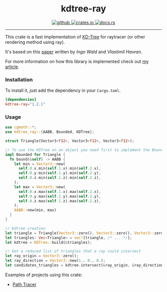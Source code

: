 <h1 align="center">
    kdtree-ray
</h1>
<p align="center">
   <a href="https://github.com/flomonster/kdtree-ray/actions">
      <img src="https://github.com/flomonster/kdtree-ray/workflows/Build/badge.svg" alt="github">
   </a>
   <a href="https://crates.io/crates/kdtree-ray">
      <img src="https://img.shields.io/crates/v/kdtree-ray.svg" alt="crates.io">
   </a>
   <a href="https://docs.rs/kdtree-ray">
      <img src="https://docs.rs/kdtree-ray/badge.svg" alt="docs.rs">
   </a>
</p>
<hr>

This crate is a fast implementation of [KD-Tree](https://en.wikipedia.org/wiki/K-d_tree)
for raytracer (or other rendering method using ray).

It's based on this [paper](http://www.irisa.fr/prive/kadi/Sujets_CTR/kadi/Kadi_sujet2_article_Kdtree.pdf) written by *Ingo Wald* and *Vlastimil Havran*.

For more information on how this library is implemented check out [my article](https://www.flomonster.fr/articles/kdtree.html).

### Installation

To install it, just add the dependency in your `Cargo.toml`.

```toml
[dependencies]
kdtree-ray="1.2.1"
```

### Usage

```rust
use cgmath::*;
use kdtree_ray::{AABB, Bounded, KDTree};

struct Triangle(Vector3<f32>, Vector3<f32>, Vector3<f32>);

// To use the KDTree on an object you need first to implement the BoundingBox trait.
impl Bounded for Triangle {
  fn bound(&self) -> AABB {
    let min = Vector3::new(
      self.0.x.min(self.1.x).min(self.2.x),
      self.0.y.min(self.1.y).min(self.2.y),
      self.0.z.min(self.1.z).min(self.2.z),
    );
    let max = Vector3::new(
      self.0.x.max(self.1.x).max(self.2.x),
      self.0.y.max(self.1.y).max(self.2.y),
      self.0.z.max(self.1.z).max(self.2.z),
    );
    AABB::new(min, max)
  }
}

// Kdtree creation
let triangle = Triangle(Vector3::zero(), Vector3::zero(), Vector3::zero());
let triangles: Vec<Triangle> = vec![triangle, /* ... */];
let kdtree = KDTree::build(&triangles);

// Get a reduced list of triangles that a ray could intersect
let ray_origin = Vector3::zero();
let ray_direction = Vector3::new(1., 0., 0.);
let candidates_triangles = kdtree.intersect(&ray_origin, &ray_direction);
```

Examples of projects using this crate:

- [Path Tracer](https://github.com/flomonster/path-tracer)
